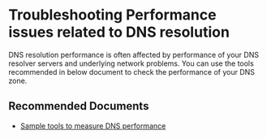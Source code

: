 <properties
    pageTitle="Performance issues related to DNS resolution"
    description="Performance issues related to DNS resolution"
    infoBubbleText=""
    service="microsoft.network"
    resource="dnszones"
    authors="rohinkoul"
    ms.author="rohink"
    displayOrder="6"
    articleId="dns-performance"
    diagnosticScenario=""
    selfHelpType="resource"
    supportTopicIds="32560536"
    resourceTags=""
    productPesIds="15804"
    cloudEnvironments="public,fairfax,blackforest,mooncake, usnat, ussec"
	ownershipId="CloudNet_DNS"
/>

# Troubleshooting Performance issues related to DNS resolution

DNS resolution performance is often affected by performance of your DNS resolver servers and underlying network problems.
You can use the tools recommended in below document to check the performance of your DNS zone.

## **Recommended Documents**

* [Sample tools to measure DNS performance](https://docs.microsoft.com/azure/traffic-manager/traffic-manager-performance-considerations#sample-tools-to-measure-dns-performance)

